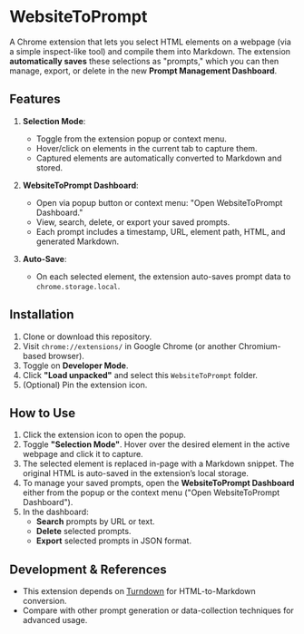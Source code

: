 # WebsiteToPrompt

A Chrome extension that lets you select HTML elements on a webpage (via a simple inspect-like tool) and compile them into Markdown. The extension **automatically saves** these selections as "prompts," which you can then manage, export, or delete in the new **Prompt Management Dashboard**.

## Features

1. **Selection Mode**:

   - Toggle from the extension popup or context menu.
   - Hover/click on elements in the current tab to capture them.
   - Captured elements are automatically converted to Markdown and stored.

2. **WebsiteToPrompt Dashboard**:

   - Open via popup button or context menu: "Open WebsiteToPrompt Dashboard."
   - View, search, delete, or export your saved prompts.
   - Each prompt includes a timestamp, URL, element path, HTML, and generated Markdown.

3. **Auto-Save**:
   - On each selected element, the extension auto-saves prompt data to `chrome.storage.local`.

## Installation

1. Clone or download this repository.
2. Visit `chrome://extensions/` in Google Chrome (or another Chromium-based browser).
3. Toggle on **Developer Mode**.
4. Click **"Load unpacked"** and select this `WebsiteToPrompt` folder.
5. (Optional) Pin the extension icon.

## How to Use

1. Click the extension icon to open the popup.
2. Toggle **"Selection Mode"**. Hover over the desired element in the active webpage and click it to capture.
3. The selected element is replaced in-page with a Markdown snippet. The original HTML is auto-saved in the extension’s local storage.
4. To manage your saved prompts, open the **WebsiteToPrompt Dashboard** either from the popup or the context menu ("Open WebsiteToPrompt Dashboard").
5. In the dashboard:
   - **Search** prompts by URL or text.
   - **Delete** selected prompts.
   - **Export** selected prompts in JSON format.

## Development & References

- This extension depends on [Turndown](https://github.com/domchristie/turndown) for HTML-to-Markdown conversion.
- Compare with other prompt generation or data-collection techniques for advanced usage.
